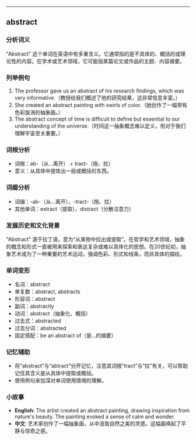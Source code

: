 
---------------
## abstract
### 分析词义
"Abstract" 这个单词在英语中有多重含义。它通常指的是不具体的、概括的或理论性的内容。在学术或艺术领域，它可能指某篇论文或作品的主题、内容摘要。

### 列举例句
1. The professor gave us an abstract of his research findings, which was very informative.（教授给我们概述了他的研究结果，这非常信息丰富。）
2. She created an abstract painting with swirls of color.（她创作了一幅带有色彩旋涡的抽象画。）
3. The abstract concept of time is difficult to define but essential to our understanding of the universe.（时间这一抽象概念难以定义，但对于我们理解宇宙至关重要。）

### 词根分析
- 词根：ab-（从...离开） + tract-（拖、拉）
- 意义：从具体中提炼出一般或概括的东西。

### 词缀分析
- 词缀：-ab-（从...离开），-tract-（拖、拉）
- 其他单词：extract（提取）、distract（分散注意力）

### 发展历史和文化背景
"Abstract" 源于拉丁语，意为“从某物中拉出或提取”。在哲学和艺术领域，抽象的概念和形式一直被用来探索和表达复杂或难以具体化的思想。在20世纪初，抽象艺术成为了一种重要的艺术运动，强调色彩、形式和线条，而非具体的描绘。

### 单词变形
- 名词：abstract
- 单复数：abstract, abstracts
- 形容词：abstract
- 副词：abstractly
- 动词：abstract（抽象化、概括）
- 过去式：abstracted
- 过去分词：abstracted
- 固定搭配：be an abstract of（是...的摘要）

### 记忆辅助
- 将“abstract”与“abtract”分开记忆，注意其词根“tract”与“拉”有关，可以帮助记住其含义是从具体中提取或概括。
- 使用例句来加深对单词使用情境的理解。

### 小故事
- **English**: The artist created an abstract painting, drawing inspiration from nature's beauty. The painting evoked a sense of calm and wonder.
- **中文**: 艺术家创作了一幅抽象画，从中汲取自然之美的灵感。这幅画唤起了平静与惊奇之感。


